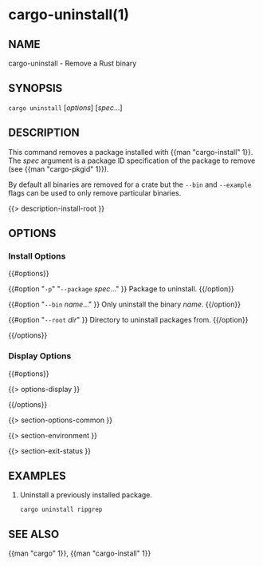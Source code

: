 # cargo-uninstall(1)

## NAME

cargo-uninstall - Remove a Rust binary

## SYNOPSIS

`cargo uninstall` [_options_] [_spec_...]

## DESCRIPTION

This command removes a package installed with {{man "cargo-install" 1}}. The _spec_
argument is a package ID specification of the package to remove (see
{{man "cargo-pkgid" 1}}).

By default all binaries are removed for a crate but the `--bin` and
`--example` flags can be used to only remove particular binaries.

{{> description-install-root }}

## OPTIONS

### Install Options

{{#options}}

{{#option "`-p`" "`--package` _spec_..." }}
Package to uninstall.
{{/option}}

{{#option "`--bin` _name_..." }}
Only uninstall the binary _name_.
{{/option}}

{{#option "`--root` _dir_" }}
Directory to uninstall packages from.
{{/option}}

{{/options}}

### Display Options

{{#options}}

{{> options-display }}

{{/options}}

{{> section-options-common }}

{{> section-environment }}

{{> section-exit-status }}

## EXAMPLES

1. Uninstall a previously installed package.

       cargo uninstall ripgrep

## SEE ALSO
{{man "cargo" 1}}, {{man "cargo-install" 1}}
